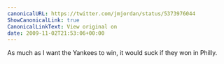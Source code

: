 ```yaml
---
canonicalURL: https://twitter.com/jmjordan/status/5373976044
ShowCanonicalLink: true
CanonicalLinkText: View original on
date: 2009-11-02T21:53:06+00:00
---
```

As much as I want the Yankees to win, it would suck if they won in Philly.